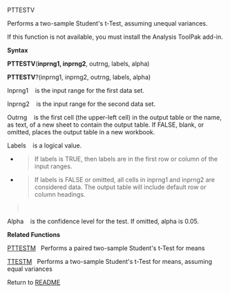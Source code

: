PTTESTV

Performs a two-sample Student's t-Test, assuming unequal variances.

If this function is not available, you must install the Analysis ToolPak
add-in.

**Syntax**

**PTTESTV**(**inprng1, inprng2**, outrng, labels, alpha)

**PTTESTV**?(inprng1, inprng2, outrng, labels, alpha)

Inprng1    is the input range for the first data set.

Inprng2    is the input range for the second data set.

Outrng    is the first cell (the upper-left cell) in the output table or
the name, as text, of a new sheet to contain the output table. If FALSE,
blank, or omitted, places the output table in a new workbook.

Labels    is a logical value.

  - > If labels is TRUE, then labels are in the first row or column of
    > the input ranges.

  - > If labels is FALSE or omitted, all cells in inprng1 and inprng2
    > are considered data. The output table will include default row or
    > column headings.

>  

Alpha    is the confidence level for the test. If omitted, alpha is
0.05.

**Related Functions**

[PTTESTM](PTTESTM.md)   Performs a paired two-sample Student's t-Test for means

[TTESTM](TTESTM.md)   Performs a two-sample Student's t-Test for means, assuming
equal variances



Return to [README](README.md)

